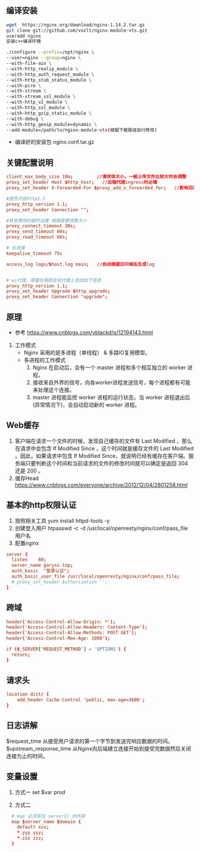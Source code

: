 
## 编译安装
```bash
wget  https://nginx.org/download/nginx-1.14.2.tar.gz
git clone git://github.com/vozlt/nginx-module-vts.git
useradd nginx
安装c++编译环境

./configure --prefix=/opt/nginx \
--user=nginx --group=nginx \
--with-file-aio \
--with-http_realip_module \
--with-http_auth_request_module \
--with-http_stub_status_module \
--with-pcre \
--with-stream \
--with-stream_ssl_module \
--with-http_v2_module \
--with-http_ssl_module \
--with-http_gzip_static_module \
--with-debug \
--with-http_geoip_module=dynamic \
--add-module=/path/to/nginx-module-vts(根据下载路径自行修改)
```
- 编译好的安装包 nginx.conf.tar.gz
## 关键配置说明
```conf
client_max_body_size 10m;         //请求体大小，一般上传文件比较大时会调整
proxy_set_header Host $http_host;   //后端代理ingress时必填
proxy_set_header X-Forwarded-For $proxy_add_x_forwarded_for;   //影响后端能否获取真实客户端ip

#是否开启http1.1
proxy_http_version 1.1;
proxy_set_header Connection "";

#转发模块的超时设置 根据需要调整大小
proxy_connect_timeout 30s;
proxy_send_timeout 60s;
proxy_read_timeout 60s;

# 长连接
keepalive_timeout 75s

access_log logs/$host.log main;   //自动根据访问域名生成log


# ws代理，需要在每层反向代理上添加如下信息
proxy_http_version 1.1;
proxy_set_header Upgrade $http_upgrade;
proxy_set_header Connection "upgrade";

```
## 原理
- 参考 https://www.cnblogs.com/yblackd/p/12194143.html
1. 工作模式
    - Nginx 采用的是多进程（单线程） & 多路IO复用模型。 
    - 多进程的工作模式
        1. Nginx 在启动后，会有一个 master 进程和多个相互独立的 worker 进程。
        2. 接收来自外界的信号，向各worker进程发送信号，每个进程都有可能来处理这个连接。
        3. master 进程能监控 worker 进程的运行状态，当 worker 进程退出后(异常情况下)，会自动启动新的 worker 进程。

## Web缓存
1. 客户端在请求一个文件的时候，发现自己缓存的文件有 Last Modified ，那么在请求中会包含 If Modified Since ，这个时间就是缓存文件的 Last Modified 。因此，如果请求中包含 If Modified Since，就说明已经有缓存在客户端。服务端只要判断这个时间和当前请求的文件的修改时间就可以确定是返回 304 还是 200 。
2. 缓存Head https://www.cnblogs.com/everyone/archive/2012/12/04/2801258.html

## 基本的http权限认证
1. 按照相关工具
yum install httpd-tools -y
2. 创建登入用户
htpasswd -c -d /usr/local/openresty/nginx/conf/pass_file 用户名
3. 配置nginx
```conf
server {
  listen    80; 
  server_name garyss.top;
  auth_basic  "登录认证";
  auth_basic_user_file /usr/local/openresty/nginx/conf/pass_file;
  # proxy_set_header Authorization '';
}
```

## 跨域
```conf
header('Access-Control-Allow-Origin: *');
header('Access-Control-Allow-Headers: Content-Type');
header('Access-Control-Allow-Methods: POST GET');
header('Access-Control-Max-Age: 1000');

if ($_SERVER['REQUEST_METHOD'] = 'OPTIONS') {
  return;
}
```

## 请求头
```conf
location dist/ {
	add_header Cache-Control 'public, max-age=3600';
}

```

## 日志讲解
$request_time 从接受用户请求的第一个字节到发送完响应数据的时间。
$upstream_response_time 从Nginx向后端建立连接开始到接受完数据然后关闭连接为止的时间。

## 变量设置
1. 方式一
set $var prod

2. 方式二
```conf
  # map 必须写在 server{} 的外部
  map $server_name $domain {
    default xxx;
    *.yyy yyy;
    *.zzz zzz;
  } 
```